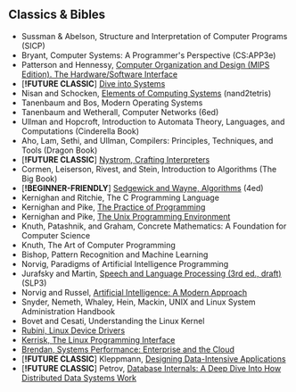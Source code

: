 ## Classics & Bibles

- Sussman & Abelson, Structure and Interpretation of Computer Programs (SICP)
- Bryant, Computer Systems: A Programmer's Perspective (CS:APP3e)
- Patterson and Hennessy, [Computer Organization and Design (MIPS Edition). The Hardware/Software Interface](https://shop.elsevier.com/books/computer-organization-and-design-mips-edition/patterson/978-0-12-407726-3#full-description)
- [**!FUTURE CLASSIC**] [Dive into Systems](https://diveintosystems.org/singlepage/)
- Nisan and Schocken, [Elements of Computing Systems](https://www.nand2tetris.org/) (nand2tetris)
- Tanenbaum and Bos, Modern Operating Systems
- Tanenbaum and Wetherall, Computer Networks (6ed)
- Ullman and Hopcroft, Introduction to Automata Theory, Languages, and Computations (Cinderella Book)
- Aho, Lam, Sethi, and Ullman, Compilers: Principles, Techniques, and Tools (Dragon Book)
- [**!FUTURE CLASSIC**] [Nystrom, Crafting Interpreters](https://craftinginterpreters.com/)
- Cormen, Leiserson, Rivest, and Stein, Introduction to Algorithms (The Big Book)
- [**!BEGINNER-FRIENDLY**] [Sedgewick and Wayne, Algorithms](https://algs4.cs.princeton.edu/home/) (4ed)
- Kernighan and Ritchie, The C Programming Language
- Kernighan and Pike, [The Practice of Programming](https://www.cs.princeton.edu/~bwk/tpop.webpage/)
- Kernighan and Pike, [The Unix Programming Environment](https://www.cs.princeton.edu/~bwk/upe/upe.html)
- Knuth, Patashnik, and Graham, Concrete Mathematics: A Foundation for Computer Science
- Knuth, The Art of Computer Programming
- Bishop, Pattern Recognition and Machine Learning
- Norvig, Paradigms of Artificial Intelligence Programming
- Jurafsky and Martin, [Speech and Language Processing (3rd ed., draft)](https://web.stanford.edu/~jurafsky/slp3/) (SLP3)
- Norvig and Russel, [Artificial Intelligence: A Modern Approach](https://aima.cs.berkeley.edu/)
- Snyder, Nemeth, Whaley, Hein, Mackin, UNIX and Linux System Administration Handbook
- Bovet and Cesati, Understanding the Linux Kernel
- [Rubini, Linux Device Drivers](https://lwn.net/Kernel/LDD3/)
- [Kerrisk, The Linux Programming Interface](https://man7.org/tlpi/)
- [Brendan, Systems Performance: Enterprise and the Cloud](https://www.brendangregg.com/systems-performance-2nd-edition-book.html)
- [**!FUTURE CLASSIC**] Kleppmann, [Designing Data-Intensive Applications](https://www.oreilly.com/library/view/designing-data-intensive-applications/9781491903063/)
- [**!FUTURE CLASSIC**] Petrov, [Database Internals: A Deep Dive Into How Distributed Data Systems Work](https://www.databass.dev/)
